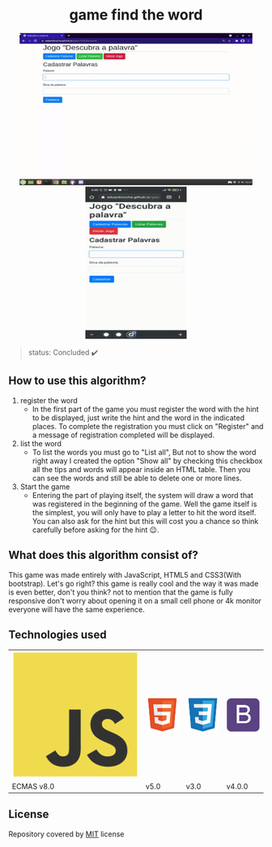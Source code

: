 <h1 align="center"> game find the word </h1>
 
 
 
 <p align="center"> 
 <img width="460" height="300" src="img/assets/palavra.gif">
 <img width="200" height="300" src="img/assets/gifcll.gif">
 </p>
 
 
 > status: Concluded ✔️
 
 
 
 ## How to use this algorithm?

1. register the word
     + In the first part of the game you must register the word with the hint to be displayed, just write the hint and the word in the indicated places. To complete the registration you must click on "Register" and a message of registration completed will be displayed.
2. list the word
     + To list the words you must go to "List all", But not to show the word right away I created the option "Show all" by checking this checkbox all the tips and words will appear inside an HTML table. Then you can see the words and still be able to delete one or more lines.
3. Start the game
     + Entering the part of playing itself, the system will draw a word that was registered in the beginning of the game. Well the game itself is the simplest, you will only have to play a letter to hit the word itself. You can also ask for the hint but this will cost you a chance so think carefully before asking for the hint 😉.

## What does this algorithm consist of?

This game was made entirely with JavaScript, HTML5 and CSS3(With bootstrap). Let's go right? this game is really cool and the way it was made is even better, don't you think? not to mention that the game is fully responsive don't worry about opening it on a small cell phone or 4k monitor everyone will have the same experience.

## Technologies used


<table> 
 <tr>
  <td> <img src="img/assets/javascript-original.svg"></td>
  <td> <img height="67" src="img/assets/html5-original.svg"></td>
  <td> <img height="67" src="img/assets/css3-original.svg"></td>
  <td> <img height="67" src="img/assets/bootstrap-plain.svg"></td>
 </tr>
 <tr> 
  <td> ECMAS v8.0</td>
  <td> v5.0 </td>
  <td>v3.0</td>
  <td>v4.0.0</td>
 </tr>
</table>

## License
Repository covered by [MIT](http://escolhaumalicenca.com.br/licencas/mit/) license
